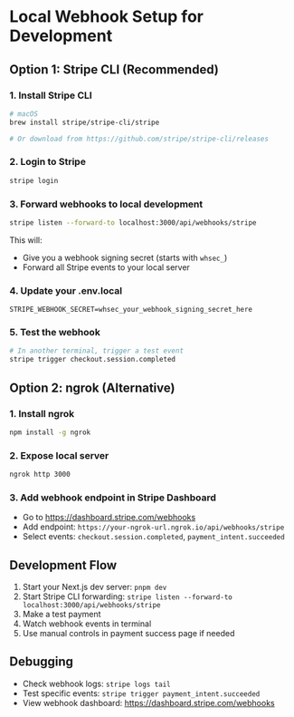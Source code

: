 # Local Webhook Setup for Development

## Option 1: Stripe CLI (Recommended)

### 1. Install Stripe CLI
```bash
# macOS
brew install stripe/stripe-cli/stripe

# Or download from https://github.com/stripe/stripe-cli/releases
```

### 2. Login to Stripe
```bash
stripe login
```

### 3. Forward webhooks to local development
```bash
stripe listen --forward-to localhost:3000/api/webhooks/stripe
```

This will:
- Give you a webhook signing secret (starts with `whsec_`)
- Forward all Stripe events to your local server

### 4. Update your .env.local
```env
STRIPE_WEBHOOK_SECRET=whsec_your_webhook_signing_secret_here
```

### 5. Test the webhook
```bash
# In another terminal, trigger a test event
stripe trigger checkout.session.completed
```

## Option 2: ngrok (Alternative)

### 1. Install ngrok
```bash
npm install -g ngrok
```

### 2. Expose local server
```bash
ngrok http 3000
```

### 3. Add webhook endpoint in Stripe Dashboard
- Go to https://dashboard.stripe.com/webhooks
- Add endpoint: `https://your-ngrok-url.ngrok.io/api/webhooks/stripe`
- Select events: `checkout.session.completed`, `payment_intent.succeeded`

## Development Flow

1. Start your Next.js dev server: `pnpm dev`
2. Start Stripe CLI forwarding: `stripe listen --forward-to localhost:3000/api/webhooks/stripe`
3. Make a test payment
4. Watch webhook events in terminal
5. Use manual controls in payment success page if needed

## Debugging

- Check webhook logs: `stripe logs tail`
- Test specific events: `stripe trigger payment_intent.succeeded`
- View webhook dashboard: https://dashboard.stripe.com/webhooks 